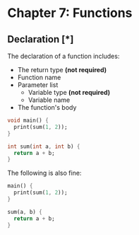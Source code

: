# Chapter 7: Functions

## Declaration [*]

The declaration of a function includes:

* The return type **(not required)**
* Function name
* Parameter list
  * Variable type **(not required)**
  * Variable name
* The function's body

```dart
void main() {
  print(sum(1, 2));
}

int sum(int a, int b) {
  return a + b;
}
```

The following is also fine:

```dart
main() {
  print(sum(1, 2));
}

sum(a, b) {
  return a + b;
}
```
